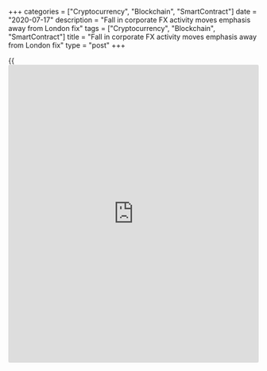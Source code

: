 +++
categories = ["Cryptocurrency", "Blockchain", "SmartContract"]
date = "2020-07-17"
description = "Fall in corporate FX activity moves emphasis away from London fix"
tags = ["Cryptocurrency", "Blockchain", "SmartContract"]
title = "Fall in corporate FX activity moves emphasis away from London fix"
type = "post"
+++

{{<iframe id="large-banner" src="https://www.bounty.group/#slide=12.0" width="100%" height="600" scrolling="no" style="border: 0px solid rgb(216, 221, 230); border-radius: 3px;">}}

In a bid to assess the impact of market stress on liquidity, Mosaic
Smart Data, a trading analytics company, recently aggregated volume data
from foreign exchange settlement firm CLS over two periods, from January
1, 2018, to February 26, 2020, and from February 27 to March 26.

The study found that FX spot transactions were up 41% in March compared
with the previous month, with monthly records for EUR/USD, USD/JPY,
GBP/USD, USD/CHF and USD/CAD.

However, the more interesting finding was a tendency for the liquidity
curve to flatten at 4pm GMT for EUR/USD trading and for a more even
distribution of GBP/USD and USD/JPY liquidity during the London
afternoon trading session than would be typical.

  

> Currencies of oil-dependent economies have also been hurt by the
unprecedented fall in the price of oil  
>

>

>  - Simon Manwaring, NatWest Markets

  

The data showed that the response of market participants to [increased
volatility][1] and stress was to be more active throughout the day
rather than relying on the London fix, in a bid to control trading
costs.

![Masami_Johnstone-CLS-160x186.png][2]  
  
---  
  
 _Masami Johnstone,  
CLS_  
  
“This resulted in a wider, more even distribution of market liquidity, a
pattern that so far has remained consistent through April,” says Masami
Johnstone, head of information services at CLS.

Less focus on the fix is understandable. The main users of fixings are
those for whom benchmarks are most relevant, typically asset managers
and leading corporates.

For asset managers, it has been pretty much business as usual during the
past couple of months, even though the assets they manage might have
experienced substantial volatility. A typical flow would be US equities
down 20%, European equities up 10%. Somewhere in the portfolio
rebalancing process there would be a euro/dollar trade.

But for corporates, it’s a little more complicated, explains Simon
Manwaring, head of currencies trading at NatWest Markets.

“I was talking to the head of treasury at a major retailer recently and
he said he had a demand problem in that he didn’t know how much of what
customers would buy in an online-only environment, as well as a supply
problem in that he didn’t know what would come into his warehouses and
when,” he says.

That is a familiar story for corporates in [the age of coronavirus][3].
It has disrupted the usually predictable process of corporate cash flows
and therefore reduced corporate FX activity.

### Usual patterns

The availability of tried-and-tested mechanisms for what to do in
[positive and negative risk environments][4] means that the FX market
has not seen any particularly unexpected trading patterns, even though
the [impact of coronavirus][1] has not been consistent across countries
and regions.

CLS saw an increase of $166 billion in EUR/USD traded volumes in the
first quarter of the year, which coincided with Italy’s lockdown. During
this period, trading activity associated with the sell-off in euros was
dominated by the buy side and by funds.

![Simon Manwaring 160x186][5]  
  
---  
  
 _Simon Manwaring,  
NatWest Markets_  
  
“Money would be expected to flow into dollars and Swiss francs, and away
from emerging market currencies, and that has been the story of this
crisis as well,” says Manwaring. “Currencies of [oil-dependent
economies][6] have also been hurt by the unprecedented fall in the price
of oil.”

The recent high-volatility environment has shown that platform liquidity
is not as durable as might have been expected. It has led to a
substantial widening of bid-offer spreads and a reduction in the depth
of the market, says Paul Matherne, head of FX trading at BNY Mellon
Markets.

“Last year, a good amount of volume could go through at top of book [the
best bid/ask],” he explains. “Now we are in an environment where top of
book is more shallow.”

Will the market return to normal when coronavirus restrictions are
lifted? Matherne says this depends on the definition of normal.

“The period of low volatility was prolonged, but it was not typical of
the longer-term deal environment of the FX market,” he says.

“We are familiar with the low-volatility environment, because it is
still fresh in our minds and lasted for a long time, but it is more
realistic to expect the market to settle somewhere in the middle.”

### US to benefit

![Vikas Srivastava 160x186][7]  
  
---  
  
 _Vikas Srivastava,  
Integral_  
  
Non-bank market makers have stepped up their trading activities, and
with many of these firms located in the US it is likely that region will
see some gains in market share.

That is the view of Vikas Srivastava, chief revenue officer at Integral,
who reckons that as traders settle into working remotely in a more
distributed way – including distributed working across trading floors –
there could be a reduction in the time dedicated to a given trading
floor or a specific time zone.

“This may mean we start to see a more even distribution of trading and
market making capability across time zones and trading floors in the
future,” he says.

  

   1. www.euromoney.com/article/b1l3zz4ry0lszj/foreign-exchange-banks-deal-with-volatility-from-home
   2. /v-48cec79153e2205951b181df9483441d/Media/images/euromoney/people-29/Masami_Johnstone-CLS-160x186.png
   3. www.euromoney.com/the-big-stories/coronavirus
   4. www.euromoney.com/article/b1dybnkn8ks6jv/fx-making-the-best-of-a-bad-situation
   5. /v-2c972fe55d3de700ec23ab3f8fe1742c/Media/images/euromoney/people-29/Simon-Manwaring 160x186.jpg
   6. www.euromoney.com/article/b12klbvscj1npr/oil-special-focus
   7. /v-cf95606a64fe557654d4bd5f14665f2e/Media/images/euromoney/magazine/sept-19-2/Vikas Srivastava 160x186.jpg
